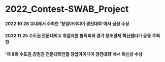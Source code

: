 # 2022_Contest-SWAB_Project

 #### 2022.10.28 교내에서 주최한 '창업아이디어 경진대회'에서 금상 수상
 
 #### 2022.11.25 수도권 전문대학교 취업지원 협의회와 경기 창조경제 혁신센터가 공동 주최한
 #### '제 8회 수도권,강원권 전문대학연합 창업아이디어 경진대회'에서 혁신상 수상

